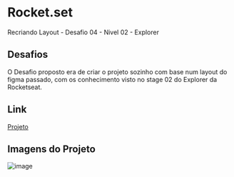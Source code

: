 # Rocket.set
Recriando Layout - Desafio 04 - Nivel 02 - Explorer

## Desafios
O Desafio proposto era de criar o projeto sozinho com base num layout do figma passado, com os conhecimento visto no stage 02 do Explorer da Rocketseat.

## Link
[Projeto](https://jonasncsantos.github.io/Rocket.sect/)

## Imagens do Projeto
![image](https://user-images.githubusercontent.com/84877737/162846257-9d5b8612-b395-426f-90b5-a65f18377421.png)
